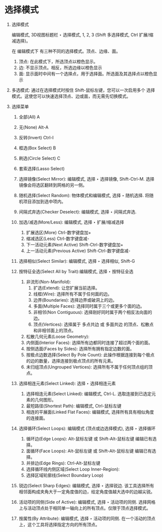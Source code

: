 # 选择模式


1. 选择模式

    编辑模式, 3D视图标题栏 ‣ 选择模式, 1, 2, 3 (Shift 多选择模式, Ctrl 扩展/缩减选择)。

    在 编辑模式下 有三种不同的选择模式。顶点、边缘、面。

    1. 顶点: 在此模式下，所选顶点以橙色显示。
    2. 边: 不显示顶点。相反，所选边缘以橙色显示
    3. 面: 显示面时中间有一个选择点，用于选择面。所选面及其选择点以橙色显示

2. 多选模式: 通过在选择模式时按住 Shift-鼠标左键，您可以一次启用多个 选择模式。这使您可以快速选择顶点、边或面，而无需先切换模式。

3. 选择菜单
    1. 全部(All) A
    2. 无(None) Alt-A
    3. 反转(Invert) Ctrl-I
    4. 框选(Box Select) B
    5. 刷选(Circle Select) C
    6. 套索选择(Lasso Select)
    7. 选择镜像(Select Mirror): 编辑模式, 选择 ‣ 选择镜像, Shift-Ctrl-M. 选择镜像会将选区翻转到网格的另一侧。
    8. 随机选择(Select Random): 物体模式和编辑模式, 选择 ‣ 随机选择. 将随机项目添加到选中项内。
    9. 间隔式弃选(Checker Deselect): 编辑模式, 选择 ‣ 间隔式弃选. 
    10. 加选/减选(More/Less): 编辑模式, 选择 ‣ 扩展/缩减选择
        1. 扩展选区(More) Ctrl-数字键盘加+
        2. 缩减选区(Less) Ctrl-数字键盘减-
        3. 下一活动元素(Next Active) Shift-Ctrl-数字键盘加+
        4. 上一活动元素(Previous Active) Shift-Ctrl-数字键盘减-
    11. 选择相似(Select Similar): 编辑模式, 选择 ‣ 选择相似, Shift-G
    12. 按特征全选(Select All by Trait):编辑模式, 选择 ‣ 按特征全选
        1. 非流形(Non-Manifold):
            1. 扩选(Extend): 让您扩展当前选择。
            2. 线框(Wire): 选择所有不属于任何面的边。
            3. 边界(Boundaries): 选择边界或破洞上的边。
            4. 多面(Multiple Faces): 选择同时属于三个或更多个面的边。
            5. 非相邻(Non Contiguous): 选择刚好同时属于两个相反法向面的边。
            6. 顶点(Vertices): 选择属于 多点共边 或 多面共边 的顶点、松散点和非相邻面上的顶点。
        2. 松散几何元素(Loose Geometry): 
        3. 内侧面(Interior Faces): 选择所有边都同时连接了超过两个面的面。
        4. 按侧选面(Faces by Sides): 选择所有拥有指定边数的面。
        5. 按极点边数选择(Select By Pole Count): 此操作根据连接到每个极点的边的数量，选择连接到极点顶点的所有元素。
        6. 未归组顶点(Ungrouped Vertices): 选择所有不属于任何顶点组的顶点。




    13. 选择相连元素(Select Linked): 选择 ‣ 选择相连元素 
        1. 选择相连元素(Select Linked): 编辑模式, Ctrl-L. 选取连接到已选定元素的几何图形。
        2. 最短路径(Shortest Path): 编辑模式, Ctrl-鼠标左键
        3. 相连的平展面(Linked Flat Faces): 编辑模式, 选择所有具有相似角度的连接面。
    14. 选择循环(Select Loops): 编辑模式 (顶点或边选择模式), 选择 ‣ 选择循环
        1. 循环边(Edge Loops): Alt-鼠标左键 或 Shift-Alt-鼠标左键 编辑已有选择。
        2. 面循环(Face Loops): Alt-鼠标左键 或 Shift-Alt-鼠标左键 编辑已有选择。
        3. 并排边(Edge Rings): Ctrl-Alt-鼠标左键
        4. 选择循环线内侧区域(Select Loop Inner-Region): 
        5. 选择区域轮廓线(Select Boundary Loop)
    15. 锐边(Select Sharp Edges): 编辑模式, 选择 ‣ 选择锐边. 该工具选择所有相邻面构成夹角大于一定角度值的边，给定角度值越大选中的边越尖锐。
    16. 活动项的同侧(Side of Active): 编辑模式, 选择 ‣ 活动项的同侧. 选择网格上与活动顶点处于相同单一轴向上的所有顶点。仅限于顶点选择模式。
    17. 按属性(By Attribute): 编辑模式, 选择 ‣ 活动项的同侧. 在一个活动的顶点上，这个工具将选择指定方向的所有顶点。














